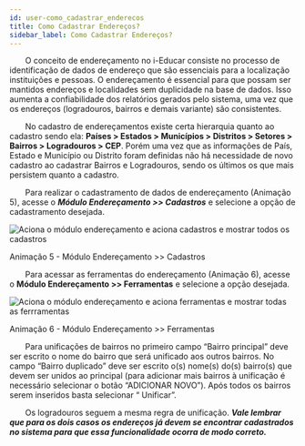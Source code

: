 ```yaml
---
id: user-como_cadastrar_enderecos
title: Como Cadastrar Endereços?
sidebar_label: Como Cadastrar Endereços?
---
```


<div id="main-content-access">

&nbsp;&nbsp;&nbsp;&nbsp;&nbsp;&nbsp;&nbsp;O conceito de endereçamento no i-Educar consiste no processo de identificação de dados de endereço que são essenciais para a localização instituições e pessoas. O endereçamento é essencial para que possam ser mantidos endereços e localidades sem duplicidade na base de dados. Isso aumenta a confiabilidade dos relatórios gerados pelo sistema, uma vez que os endereços (logradouros, bairros e demais variante) são consistentes.

</div>

&nbsp;&nbsp;&nbsp;&nbsp;&nbsp;&nbsp;&nbsp;No cadastro de endereçamentos existe certa hierarquia quanto ao cadastro sendo ela: **Países > Estados > Municípios > Distritos > Setores > Bairros > Logradouros > CEP**. Porém uma vez que as informações de País, Estado e Município ou Distrito foram definidas não há necessidade de novo cadastro ao cadastrar Bairros e Logradouros, sendo os últimos os que mais persistem quanto a cadastro.

&nbsp;&nbsp;&nbsp;&nbsp;&nbsp;&nbsp;&nbsp;Para realizar o cadastramento de dados de endereçamento (Animação 5), acesse o ***Módulo Endereçamento >> Cadastros*** e selecione a opção de cadastramento desejada.

![Aciona o módulo endereçamento e aciona cadastros e mostrar todos os cadastros](/img/treinamento_gifs/cadastrar_endereçamentos.gif)

<p class="centerText">Animação 5 - Módulo Endereçamento >> Cadastros</p>

&nbsp;&nbsp;&nbsp;&nbsp;&nbsp;&nbsp;&nbsp;Para acessar as ferramentas do endereçamento (Animação 6), acesse o **Módulo Endereçamento >> Ferramentas** e selecione a opção desejada.

![Aciona o módulo endereçamento e aciona ferramentas e mostrar todas as ferrramentas](/img/treinamento_gifs/ferramentas_enderecamento.gif)

<p class="centerText">Animação 6 - Módulo Endereçamento >> Ferramentas</p>

&nbsp;&nbsp;&nbsp;&nbsp;&nbsp;&nbsp;&nbsp;Para unificações de bairros no primeiro campo “Bairro principal” deve ser escrito o nome do bairro que será unificado aos outros bairros. No campo “Bairro duplicado” deve ser escrito o(s) nome(s) do(s) bairro(s) que devem ser unidos ao principal (para adicionar mais bairros à unificação é necessário selecionar o botão “ADICIONAR NOVO”). Após todos os bairros serem inseridos basta selecionar “ Unificar”.

&nbsp;&nbsp;&nbsp;&nbsp;&nbsp;&nbsp;&nbsp;Os logradouros seguem a mesma regra de unificação. ***Vale lembrar que para os dois casos os endereços já devem se encontrar cadastrados no sistema para que essa funcionalidade ocorra de modo correto.***